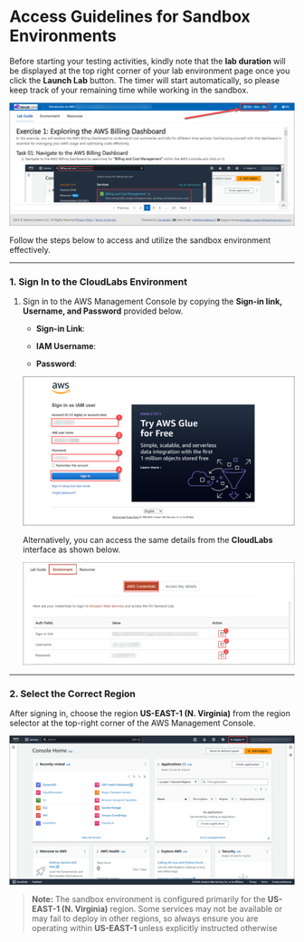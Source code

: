 # Access Guidelines for Sandbox Environments

Before starting your testing activities, kindly note that the **lab duration** will be displayed at the top right corner of your lab environment page once you click the **Launch Lab** button. The timer will start automatically, so please keep track of your remaining time while working in the sandbox.

![](/media/labdurationv2ui.png)

Follow the steps below to access and utilize the sandbox environment effectively.

---

### 1. Sign In to the CloudLabs Environment

1. Sign in to the AWS Management Console by copying the **Sign-in link, Username, and Password** provided below.

    * **Sign-in Link**: **<inject key="SignInUrl" enableCopy="true" />**

    * **IAM Username**: **<inject key="UserName" enableCopy="true" />**

    * **Password**: **<inject key="Password" enableCopy="true" />**

   ![](/media/login.png)

   Alternatively, you can access the same details from the **CloudLabs** interface as shown below.

   ![](/media/signin.png)

---

### 2. Select the Correct Region

After signing in, choose the region **US-EAST-1 (N. Virginia)** from the region selector at the top-right corner of the AWS Management Console.

![](/media/selectregion.png)

> **Note:**
> The sandbox environment is configured primarily for the **US-EAST-1 (N. Virginia)** region.
> Some services may not be available or may fail to deploy in other regions, so always ensure you are operating within **US-EAST-1** unless explicitly instructed otherwise
